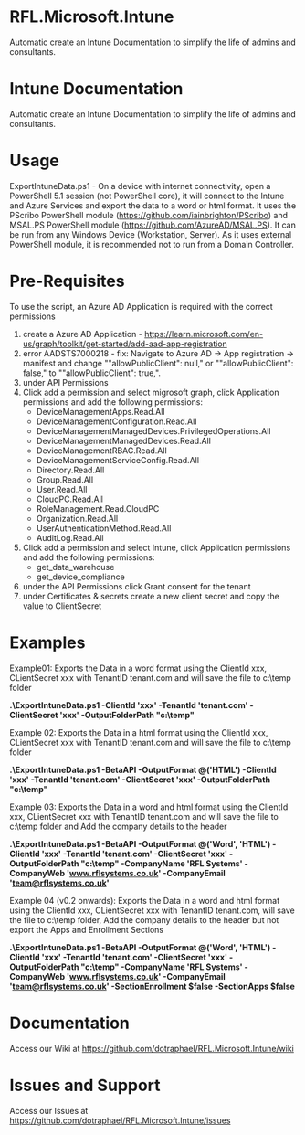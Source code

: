 # RFL.Microsoft.Intune
Automatic create an Intune Documentation to simplify the life of admins and consultants.

# Intune Documentation
Automatic create an Intune Documentation to simplify the life of admins and consultants.

# Usage
ExportIntuneData.ps1 - On a device with internet connectivity, open a PowerShell 5.1 session (not PowerShell core), it will connect to the Intune and Azure Services and export the data to a word or html format. It uses the PScribo PowerShell module (https://github.com/iainbrighton/PScribo) and MSAL.PS PowerShell module (https://github.com/AzureAD/MSAL.PS). It can be run from any Windows Device (Workstation, Server). As it uses external PowerShell module, it is recommended not to run from a Domain Controller.

# Pre-Requisites
To use the script, an Azure AD Application is required with the correct permissions
1. create a Azure AD Application - https://learn.microsoft.com/en-us/graph/toolkit/get-started/add-aad-app-registration
2. error AADSTS7000218 - fix: Navigate to Azure AD -> App registration -> manifest and change ""allowPublicClient": null," or ""allowPublicClient": false," to ""allowPublicClient": true,". 
3. under API Permissions 
4. Click add a permission and select migrosoft graph, click Application permissions and add the following permissions:
	- DeviceManagementApps.Read.All
	- DeviceManagementConfiguration.Read.All
 	- DeviceManagementManagedDevices.PrivilegedOperations.All
 	- DeviceManagementManagedDevices.Read.All
 	- DeviceManagementRBAC.Read.All
 	- DeviceManagementServiceConfig.Read.All
 	- Directory.Read.All
 	- Group.Read.All
 	- User.Read.All
 	- CloudPC.Read.All
 	- RoleManagement.Read.CloudPC
 	- Organization.Read.All
 	- UserAuthenticationMethod.Read.All
 	- AuditLog.Read.All
5. Click add a permission and select Intune, click Application permissions and add the following permissions:
	- get_data_warehouse
	- get_device_compliance
6. under the API Permissions click Grant consent for the tenant 
7. under Certificates & secrets create a new client secret and copy the value to ClientSecret


# Examples
Example01: Exports the Data in a word format using the ClientId xxx, CLientSecret xxx with TenantID tenant.com and will save the file to c:\temp folder

**.\ExportIntuneData.ps1 -ClientId 'xxx' -TenantId 'tenant.com' -ClientSecret 'xxx' -OutputFolderPath "c:\temp"**

Example 02: Exports the Data in a html format using the ClientId xxx, CLientSecret xxx with TenantID tenant.com and will save the file to c:\temp folder

**.\ExportIntuneData.ps1 -BetaAPI -OutputFormat @('HTML') -ClientId 'xxx' -TenantId 'tenant.com' -ClientSecret 'xxx' -OutputFolderPath "c:\temp"**

Example 03: Exports the Data in a word and html format using the ClientId xxx, CLientSecret xxx with TenantID tenant.com and will save the file to c:\temp folder and Add the company details to the header

**.\ExportIntuneData.ps1 -BetaAPI -OutputFormat @('Word', 'HTML') -ClientId 'xxx' -TenantId 'tenant.com' -ClientSecret 'xxx' -OutputFolderPath "c:\temp" -CompanyName 'RFL Systems' -CompanyWeb 'www.rflsystems.co.uk' -CompanyEmail 'team@rflsystems.co.uk'**

Example 04 (v0.2 onwards): Exports the Data in a word and html format using the ClientId xxx, CLientSecret xxx with TenantID tenant.com, will save the file to c:\temp folder, Add the company details to the header but not export the Apps and Enrollment Sections

**.\ExportIntuneData.ps1 -BetaAPI -OutputFormat @('Word', 'HTML') -ClientId 'xxx' -TenantId 'tenant.com' -ClientSecret 'xxx' -OutputFolderPath "c:\temp" -CompanyName 'RFL Systems' -CompanyWeb 'www.rflsystems.co.uk' -CompanyEmail 'team@rflsystems.co.uk' -SectionEnrollment $false -SectionApps $false**

# Documentation
Access our Wiki at https://github.com/dotraphael/RFL.Microsoft.Intune/wiki

# Issues and Support
Access our Issues at https://github.com/dotraphael/RFL.Microsoft.Intune/issues
